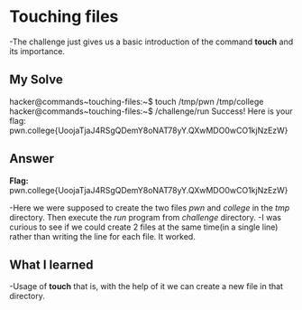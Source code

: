# Touching files
-The challenge just gives us a basic introduction of the command **touch** and its importance.

## My Solve

hacker@commands~touching-files:~$ touch /tmp/pwn /tmp/college
hacker@commands~touching-files:~$ /challenge/run
Success! Here is your flag:
pwn.college{UoojaTjaJ4RSgQDemY8oNAT78yY.QXwMDO0wCO1kjNzEzW}

## Answer
**Flag:** pwn.college{UoojaTjaJ4RSgQDemY8oNAT78yY.QXwMDO0wCO1kjNzEzW}

-Here we were supposed to create the two files *pwn* and *college* in the *tmp* directory. Then execute the *run* program from *challenge* directory.
-I was curious to see if we could create 2 files at the same time(in a single line) rather than writing the line for each file. It worked.


## What I learned
-Usage of **touch** that is, with the help of it we can create a new file in that directory.